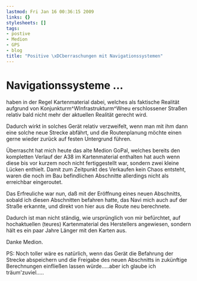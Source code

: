 ```yaml
---
lastmod: Fri Jan 16 00:36:15 2009
links: {}
stylesheets: []
tags:
- postive
- Medion
- GPS
- blog
title: "Positive \xDCberraschungen mit Navigationssystemen"
---
```



# Navigationssysteme ...

haben in der Regel Kartenmaterial dabei, welches als faktische Realität aufgrund von Konjunkturm^WInfrastrukturm^Wneu erschlossener Straßen relativ bald nicht mehr der aktuellen Realität gerecht wird.

Dadurch wirkt in solches Gerät relativ verzweifelt, wenn man mit ihm dann eine solche neue Strecke abfährt, und die Routenplanung möchte einen gerne wieder zurück auf festen Untergrund führen.

Überrascht hat mich heute das alte Medion  GoPal, welches  bereits den kompletten Verlauf der A38 im Kartenmaterial enthalten hat auch wenn diese bis vor kurzem noch nicht fertiggestellt war, sondern zwei kleine Lücken enthielt. Damit zum Zeitpunkt des Verkaufen kein Chaos entsteht, waren die noch im Bau befindlichen Abschnitte allerdings nicht als erreichbar eingeroutet.

Das Erfreuliche war nun, daß mit der Eröffnung eines neuen Abschnitts, sobald ich diesen Abschnitten befahren hatte, das Navi mich auch auf der Straße erkannte, und direkt von hier aus die Route neu berechnete.

Dadurch ist man nicht ständig, wie ursprünglich von mir befürchtet, auf hochaktuellen (teures) Kartenmaterial des Herstellers angewiesen, sondern hält es ein paar Jahre Länger mit den Karten aus. 

Danke Medion.

PS: Noch toller wäre es natürlich, wenn das Gerät die Befahrung der Strecke abspeichern und die Freigabe des neuen Abschnitts in zukünftige Berechnungen einfließen lassen würde.....aber ich glaube ich träum'zuviel.....


